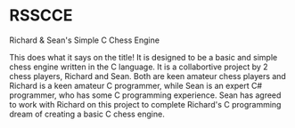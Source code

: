 # RSSCCE
Richard &amp; Sean's Simple C Chess Engine

This does what it says on the title!
It is designed to be a basic and simple chess engine written in the C language.
It is a collabortive project by 2 chess players, Richard and Sean.
Both are keen amateur chess players and Richard is a keen amateur C programmer,
while Sean is an expert C# programmer, who has some C programming experience.
Sean has agreed to work with Richard on this project to complete Richard's C programming dream of creating a basic C chess engine.
